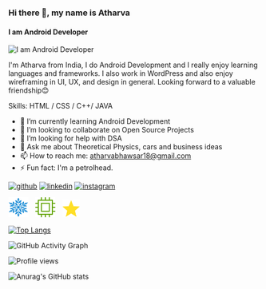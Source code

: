 ### Hi there 👋, my name is Atharva
#### I am Android Developer
![I am Android Developer](https://tenor.com/view/downsign-qr-code-brick-game-code-sam-omo-gif-13572105)

I'm Atharva from India, I do Android Development and I really enjoy learning languages and frameworks. I also work in WordPress and also enjoy wireframing in UI, UX, and design in general. Looking forward to a valuable friendship😊

Skills: HTML / CSS / C++/ JAVA

- 🌱 I’m currently learning Android Development 
- 👯 I’m looking to collaborate on Open Source Projects 
- 🤔 I’m looking for help with DSA 
- 💬 Ask me about Theoretical Physics, cars and business ideas 
- 📫 How to reach me: atharvabhawsar18@gmail.com 
- ⚡ Fun fact: I'm a petrolhead. 


[<img src='https://cdn.jsdelivr.net/npm/simple-icons@3.0.1/icons/github.svg' alt='github' height='40'>](https://github.com/Atharva1802)  [<img src='https://cdn.jsdelivr.net/npm/simple-icons@3.0.1/icons/linkedin.svg' alt='linkedin' height='40'>](https://www.linkedin.com/in/https://www.linkedin.com/in/atharva-bhawsar//)  [<img src='https://cdn.jsdelivr.net/npm/simple-icons@3.0.1/icons/instagram.svg' alt='instagram' height='40'>](https://www.instagram.com/Atharva1802/)  

<a href='https://archiveprogram.github.com/'><img src='https://raw.githubusercontent.com/acervenky/animated-github-badges/master/assets/acbadge.gif' width='40' height='40'></a> <a href='https://docs.github.com/en/developers'><img src='https://raw.githubusercontent.com/acervenky/animated-github-badges/master/assets/devbadge.gif' width='40' height='40'></a> <a href='https://stars.github.com/'><img src='https://raw.githubusercontent.com/acervenky/animated-github-badges/master/assets/starbadge.gif' width='35' height='35'></a> 

[![Top Langs](https://github-readme-stats.vercel.app/api/top-langs/?username=Atharva1802)](https://github.com/anuraghazra/github-readme-stats)

![GitHub Activity Graph](https://activity-graph.herokuapp.com/graph?username=Atharva1802)  

![Profile views](https://gpvc.arturio.dev/Atharva1802)  





![Anurag's GitHub stats](https://github-readme-stats.vercel.app/api?username=Atharva1802&show_icons=true&theme=dark)

